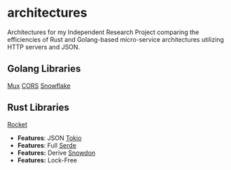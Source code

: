 # architectures
Architectures for my Independent Research Project comparing the efficiencies of Rust and Golang-based micro-service architectures utilizing HTTP servers and JSON.

## Golang Libraries
[Mux](https://github.com/gorilla/mux)
[CORS](https://github.com/rs/cors)
[Snowflake](github.com/bwmarrin/snowflake)

## Rust Libraries
[Rocket](https://github.com/SergioBenitez/Rocket)
- **Features**: JSON
[Tokio](https://github.com/tokio-rs/tokio)
- **Features**: Full
[Serde](https://github.com/serde-rs/serde)
- **Features:** Derive
[Snowdon](https://github.com/archer-321/snowdon)
- **Features:** Lock-Free